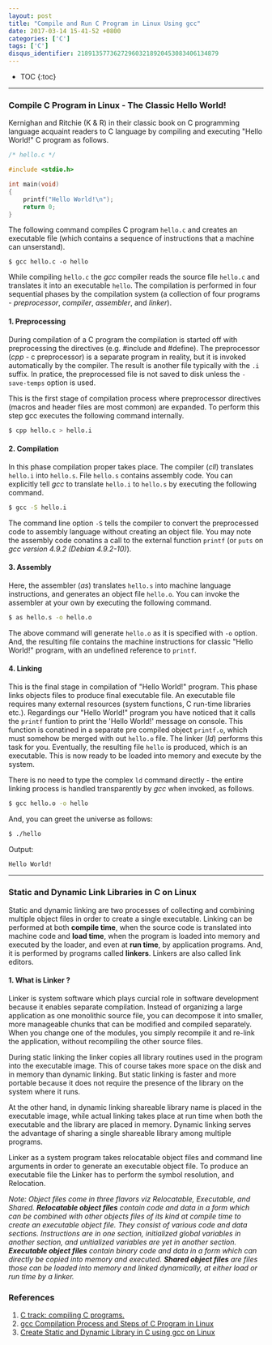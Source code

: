 ```yaml
---
layout: post
title: "Compile and Run C Program in Linux Using gcc"
date: 2017-03-14 15-41-52 +0800
categories: ['C']
tags: ['C']
disqus_identifier: 218913577362729603218920453083406134879
---
```

* TOC
{:toc}

* * *

### Compile C Program in Linux - The Classic Hello World!

Kernighan and Ritchie (K & R) in their classic book on C programming language acquaint readers to C language by compiling and executing "Hello World!" C program as follows. 

```c
/* hello.c */

#include <stdio.h>

int main(void)
{
    printf("Hello World!\n");
    return 0;
}
```

The following command compiles C program `hello.c` and creates an executable file (which contains a sequence of instructions that a machine can unserstand).

```shell
$ gcc hello.c -o hello
```

While compiling `hello.c` the *gcc* compiler reads the source file `hello.c` and translates it into an executable `hello`. The compilation is performed in four sequential phases by the compilation system (a collection of four programs - *preprocessor*, *compiler*, *assembler*, and *linker*).

#### 1. Preprocessing

During compilation of a C program the compilation is started off with preprocessing the directives (e.g. #include and #define). The preprocessor (*cpp* - c preprocessor) is a separate program in reality, but it is invoked automatically by the compiler. The result is another file typically with the `.i` suffix. In pratice, the preprocessed file is not saved to disk unless the `-save-temps` option is used.

This is the first stage of compilation process where preprocessor directives (macros and header files are most common) are expanded. To perform this step gcc executes the following command internally.

```sh
$ cpp hello.c > hello.i
```

#### 2. Compilation

In this phase compilation proper takes place. The compiler (*cll*) translates `hello.i` into `hello.s`. File `hello.s` contains assembly code. You can explicitly tell *gcc* to translate `hello.i` to `hello.s` by executing the following command.

```sh
$ gcc -S hello.i
```

The command line option `-S` tells the compiler to convert the preprocessed code to assembly language without creating an object file. You may note the assembly code conatins a call to the external function `printf` (or `puts` on *gcc version 4.9.2 (Debian 4.9.2-10)*).

#### 3. Assembly

Here, the assembler (*as*) translates `hello.s` into machine language instructions, and generates an object file `hello.o`. You can invoke the assembler at your own by executing the following command.

```sh
$ as hello.s -o hello.o
```

The above command will generate `hello.o` as it is specified with `-o` option. And, the resulting file contains the machine instructions for classic "Hello World!" program, with an undefined reference to `printf`.

#### 4. Linking

This is the final stage in compilation of "Hello World!" program. This phase links objects files to produce final executable file. An executable file requires many external resources (system functions, C run-time libraries etc.). Regardings our "Hello World!" program you have noticed that it calls the `printf` funtion to print the 'Hello World!' message on console. This function is conatined in a separate pre compiled object `printf.o`, which must somehow be merged with out `hello.o` file. The linker (*ld*) performs this task for you. Eventually, the resulting file `hello` is produced, which is an executable. This is now ready to be loaded into memory and execute by the system.

There is no need to type the complex `ld` command directly - the entire linking process is handled transparently by *gcc* when invoked, as follows.

```sh
$ gcc hello.o -o hello
```

And, you can greet the universe as follows:

```sh
$ ./hello
```

Output:

```sh
Hello World!
```

* * *

### Static and Dynamic Link Libraries in C on Linux

Static and dynamic linking are two processes of collecting and combining multiple object files in order to create a single executable. Linking can be performed at both **compile time**, when the source code is translated into machine code and **load time**, when the program is loaded into memory and executed by the loader, and even at **run time**, by application programs. And, it is performed by programs called **linkers**. Linkers are also called link editors.

#### 1. What is Linker ?

Linker is system software which plays curcial role in software development because it enables separate compilation. Instead of organizing a large application as one monolithic source file, you can decompose it into smaller, more manageable chunks that can be modified and compiled separately. When you change one of the modules, you simply recompile it and re-link the application, without recompiling the other source files.

During static linking the linker copies all library routines used in the program into the executable image. This of course takes more space on the disk and in memory than dynamic linking. But static linking is faster and more portable because it does not require the presence of the library on the system where it runs.

At the other hand, in dynamic linking shareable library name is placed in the executable image, while actual linking takes place at run time when both the executable and the library are placed in memory. Dynamic linking serves the advantage of sharing a single shareable library among multiple programs.

Linker as a system program takes relocatable object files and command line arguments in order to generate an executable object file. To produce an executable file the Linker has to perform the symbol resolution, and Relocation.

*Note: Object files come in three flavors viz Relocatable, Executable, and Shared. **Relocatable object files** contain code and data in a form which can be combined with other objects files of its kind at compile time to create an executable object file. They consist of various code and data sections. Instructions are in one section, initialized global variables in another section, and unitialized variables are yet in another section. **Executable object files** contain binary code and data in a form which can directly be copied into memory and executed. **Shared object files** are files those can be loaded into memory and linked dynamically, at either load or run time by a linker.*

### References

1. [C track: compiling C programs.](http://courses.cms.caltech.edu/cs11/material/c/mike/misc/compiling_c.html)
1. [gcc Compilation Process and Steps of C Program in Linux](http://cs-fundamentals.com/c-programming/how-to-compile-c-program-using-gcc.php)
1. [Create Static and Dynamic Library in C using gcc on Linux](http://cs-fundamentals.com/c-programming/static-and-dynamic-linking-in-c.php)
